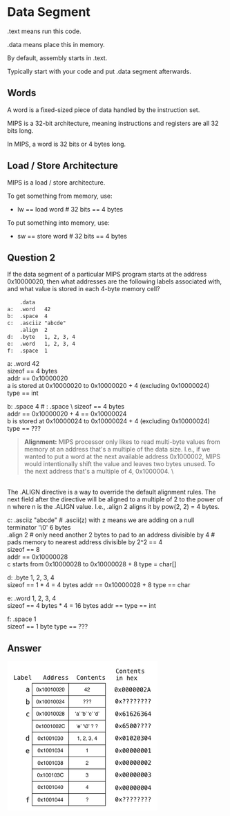 # Data Segment

.text means run this code.

.data means place this in memory.

By default, assembly starts in .text.

Typically start with your code and put .data segment afterwards.

## Words

A word is a fixed-sized piece of data handled by the instruction set.

MIPS is a 32-bit architecture, meaning instructions and 
registers are all 32 bits long.

In MIPS, a word is 32 bits or 4 bytes long.

## Load / Store Architecture

MIPS is a load / store architecture.

To get something from memory, use:
- lw == load word # 32 bits == 4 bytes

To put something into memory, use:
- sw == store word # 32 bits == 4 bytes

## Question 2

If the data segment of a particular MIPS program starts at the address 0x10000020, then what addresses are the following labels associated with, and what value is stored in each 4-byte memory cell? 

```
    .data
a:  .word   42
b:  .space  4
c:  .asciiz "abcde"
    .align  2
d:  .byte   1, 2, 3, 4
e:  .word   1, 2, 3, 4
f:  .space  1
```

a:  .word   42 \
sizeof == 4 bytes \
addr == 0x10000020 \
a is stored at 0x10000020 to 0x10000020 + 4 (excluding 0x10000024) \
type == int


b:  .space  4 # <label>: .space <number of bytes> \ 
sizeof == 4 bytes \
addr == 0x10000020 + 4 == 0x10000024 \
b is stored at 0x10000024 to 0x10000024 + 4 (excluding 0x10000024) \
type == ???


> **Alignment:** 
 MIPS processor only likes to read multi-byte values from memory at an address that's a multiple of the data size. I.e., if we wanted to put a word at the next available address 0x1000002, MIPS would intentionally shift the value and leaves two bytes unused. To the next address that's a multiple of 4, 0x1000004. \
 <br />
The .ALIGN directive is a way to override the default alignment rules. The next field after the directive will be aligned to a multiple of 2 to the power of n where n is the .ALIGN value. I.e., .align 2 aligns it by pow(2, 2) = 4 bytes.


c:  .asciiz "abcde" # .ascii(z) with z means we are adding on a null terminator '\0'  6 bytes \
    .align  2 # only need another 2 bytes to pad to an address divisible by 4
    # pads memory to nearest address divisible by 2^2 == 4 \
sizeof == 8 \
addr == 0x10000028 \
c starts from 0x10000028 to 0x10000028 + 8
type = char[] 


d:  .byte   1, 2, 3, 4 \
sizeof == 1 * 4 = 4 bytes
addr == 0x10000028 + 8
type == char


e:  .word   1, 2, 3, 4 \
sizeof == 4 bytes * 4 = 16 bytes
addr == 
type == int


f:  .space  1 \
sizeof == 1 byte
type == ???


## Answer

![q2 solution](q2.png)
